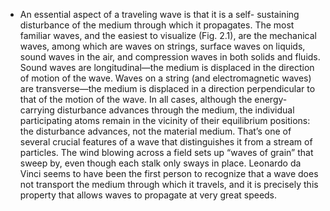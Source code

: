 - An essential aspect of a traveling wave is that it is a self- sustaining disturbance of the medium through which it propagates. The most familiar waves, and the easiest to visualize (Fig. 2.1), are the mechanical waves, among which are waves on strings, surface waves on liquids, sound waves in the air, and compression waves in both solids and fluids. Sound waves are longitudinal—the medium is displaced in the direction of motion of the wave. Waves on a string (and electromagnetic waves) are transverse—the medium is displaced in a direction perpendicular to that of the motion of the wave. In all cases, although the energy-carrying disturbance advances through the medium, the individual participating atoms remain in the vicinity of their equilibrium positions: the disturbance advances, not the material medium. That’s one of several crucial features of a wave that distinguishes it from a stream of particles. The wind blowing across a field sets up “waves of grain” that sweep by, even though each stalk only sways in place. Leonardo da Vinci seems to have been the first person to recognize that a wave does not transport the medium through which it travels, and it is precisely this property that allows waves to propagate at very great speeds.
